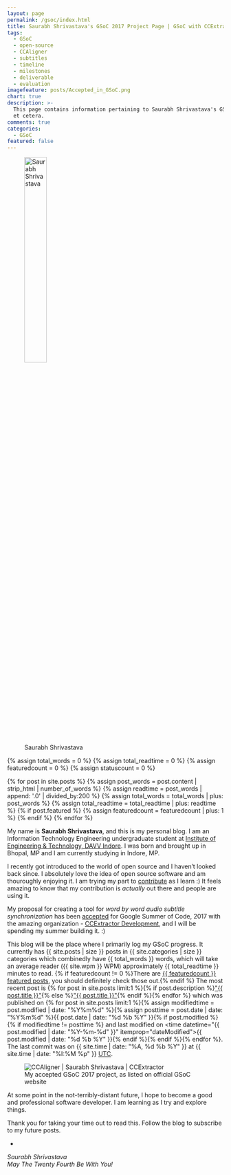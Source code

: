 ```yaml
---
layout: page
permalink: /gsoc/index.html
title: Saurabh Shrivastava's GSoC 2017 Project Page | GSoC with CCExtractor
tags:
  - GSoC
  - open-source
  - CCAligner
  - subtitles
  - timeline
  - milestones
  - deliverable
  - evaluation
imagefeature: posts/Accepted_in_GSoC.png
chart: true
description: >-
  This page contains information pertaining to Saurabh Shrivastava's GSoC project which include, but is not limited to - project timeline, milestones, deliverable
  et cetera.
comments: true
categories:
  - GSoC
featured: false
---
```

<figure>
  <img src="{{ site.url }}/images/about/saurabh-shrivastava.png" alt="Saurabh Shrivastava" style="width:35%;" >
  <figcaption>Saurabh Shrivastava</figcaption>
</figure>

{% assign total_words = 0 %}
{% assign total_readtime = 0 %}
{% assign featuredcount = 0 %}
{% assign statuscount = 0 %}

{% for post in site.posts %}
    {% assign post_words = post.content | strip_html | number_of_words %}
    {% assign readtime = post_words | append: '.0' | divided_by:200 %}
    {% assign total_words = total_words | plus: post_words %}
    {% assign total_readtime = total_readtime | plus: readtime %}
    {% if post.featured %}
    {% assign featuredcount = featuredcount | plus: 1 %}
    {% endif %}
{% endfor %}


My name is **Saurabh Shrivastava**, and this is my personal blog. I am an Information Technology Engineering undergraduate student at [Institute of Engineering & Technology, DAVV Indore](http://ietdavv.edu.in/ "IET DAVV, Indore"). I was born and brought up in Bhopal, MP and I am currently studying in Indore, MP. 

I recently got introduced to the world of open source and I haven’t looked back since. I absolutely love the idea of open source software and am thouroughly enjoying it. I am trying my part to [contribute](https://github.com/saurabhshri "My Github Profile.") as I learn :) It feels amazing to know that my contribution is _actually_ out there and people are using it.

My proposal for creating a tool for _word by word audio subtitle synchronization_ has been [accepted](https://saurabhshri.github.io/2017/05/gsoc/accepted-in-google-summer-of-code-2017 "Accepted in Google Summer of Code 2017!") for Google Summer of Code, 2017 with the amazing organization - [CCExtractor Development](https://ccextractor.org), and I will be spending my summer building it. :)

This blog will be the place where I primarily log my GSoC progress. It currently has {{ site.posts | size }} posts in {{ site.categories | size }} categories which combinedly have {{ total_words }} words, which will take an average reader ({{ site.wpm }} WPM) approximately <span class="time">{{ total_readtime }}</span> minutes to read. {% if featuredcount != 0 %}There are <a href="{{ site.url }}/featured">{{ featuredcount }} featured posts</a>, you should definitely check those out.{% endif %} The most recent post is {% for post in site.posts limit:1 %}{% if post.description %}<a href="{{ site.url }}{{ post.url }}" title="{{ post.description }}">"{{ post.title }}"</a>{% else %}<a href="{{ site.url }}{{ post.url }}" title="{{ post.description }}" title="Read more about {{ post.title }}">"{{ post.title }}"</a>{% endif %}{% endfor %} which was published on {% for post in site.posts limit:1 %}{% assign modifiedtime = post.modified | date: "%Y%m%d" %}{% assign posttime = post.date | date: "%Y%m%d" %}<time datetime="{{ post.date | date_to_xmlschema }}" class="post-time">{{ post.date | date: "%d %b %Y" }}</time>{% if post.modified %}{% if modifiedtime != posttime %} and last modified on <time datetime="{{ post.modified | date: "%Y-%m-%d" }}" itemprop="dateModified">{{ post.modified | date: "%d %b %Y" }}</time>{% endif %}{% endif %}{% endfor %}. The last commit was on {{ site.time | date: "%A, %d %b %Y" }} at {{ site.time | date: "%I:%M %p" }} [UTC](http://en.wikipedia.org/wiki/Coordinated_Universal_Time "Temps Universel Coordonné").

<figure>
	<img src="{{ site.url }}/images/posts/accepted_proof.PNG" alt="CCAligner | Saurabh Shrivastava | CCExtractor">
	<figcaption>My accepted GSoC 2017 project, as listed on official GSoC website</figcaption>
</figure>

<!--
<figure class="third">
	<a href="{{ site.url }}/images/about/1.jpg"><img src="{{ site.url }}/images/about/1-001.jpg"></a>
	<a href="{{ site.url }}/images/about/2.jpg"><img src="{{ site.url }}/images/about/2-001.jpg"></a>
	<a href="{{ site.url }}/images/about/3.jpg"><img src="{{ site.url }}/images/about/3-001.jpg"></a>
</figure>
<figure class="half">
	<a href="{{ site.url }}/images/about/4.jpg"><img src="{{ site.url }}/images/about/4-001.jpg"></a>
	<a href="{{ site.url }}/images/about/5.jpg"><img src="{{ site.url }}/images/about/5-001.jpg"></a>
</figure>
<figure class="third">
	<a href="{{ site.url }}/images/about/6.jpg"><img src="{{ site.url }}/images/about/6-001.jpg"></a>
	<a href="{{ site.url }}/images/about/7.jpg"><img src="{{ site.url }}/images/about/7-001.jpg"></a>
	<a href="{{ site.url }}/images/about/8.jpg"><img src="{{ site.url }}/images/about/8-001.jpg"></a>
	<figcaption>Doha at its full glory.</figcaption>
</figure>

-->

At some point in the not-terribly-distant future, I hope to become a good and professional software developer. I am learning as I try and explore things.

Thank you for taking your time out to read this. Follow the blog to subscribe to my future posts. 

-  
_Saurabh Shrivastava_  
_May The Twenty Fourth Be With You!_
